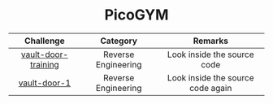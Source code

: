<div align="center">
  
# PicoGYM

| Challenge | Category  | Remarks  |
| :-----: | :-: | :-: |
| [vault-door-training](https://github.com/lucasrsmelo/CTF-writeups/tree/main/picoCTF/vault-door-training) | Reverse Engineering | Look inside the source code |
| [vault-door-1](https://github.com/lucasrsmelo/CTF-writeups/tree/main/picoGYM/vault-door-1) | Reverse Engineering | Look inside the source code again|

</div>
